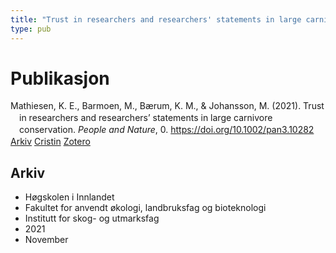 ```yaml
---
title: "Trust in researchers and researchers' statements in large carnivore conservation"
type: pub
---
```

<h1>Publikasjon</h1>
<article id="csl-bib-container-T6DQR3IK" class="csl-bib-container">
  <div class="csl-bib-body" style="line-height: 1.35; padding-left: 1em; text-indent:-1em;">
  <div class="csl-entry">Mathiesen, K. E., Barmoen, M., B&#xE6;rum, K. M., &amp; Johansson, M. (2021). Trust in researchers and researchers&#x2019; statements in large carnivore conservation. <i>People and Nature</i>, 0. <a href="https://doi.org/10.1002/pan3.10282">https://doi.org/10.1002/pan3.10282</a></div>
</div>
  <div class="csl-bib-buttons">
    <a href="#taxonomy-article-T6DQR3IK" class="csl-bib-button">Arkiv</a>
    <a href="https://app.cristin.no/results/show.jsf?id=1959176" alt="Cristin URL" class="csl-bib-button">Cristin</a>
    <a href="http://zotero.org/groups/5022929/items/T6DQR3IK" alt="Zotero URL" class="csl-bib-button">Zotero</a>
  </div>
  <div id="csl-bib-meta-container-T6DQR3IK"></div>
</article>
<div id="csl-bib-meta-T6DQR3IK" class="csl-bib-meta">
  <article id="taxonomy-article-T6DQR3IK" class="taxonomy-article">
    <h1>Arkiv</h1>
    <ul>
      <li>Høgskolen i Innlandet</li>
      <li>Fakultet for anvendt økologi, landbruksfag og bioteknologi</li>
      <li>Institutt for skog- og utmarksfag</li>
      <li>2021</li>
      <li>November</li>
    </ul>
  </article>
</div>
